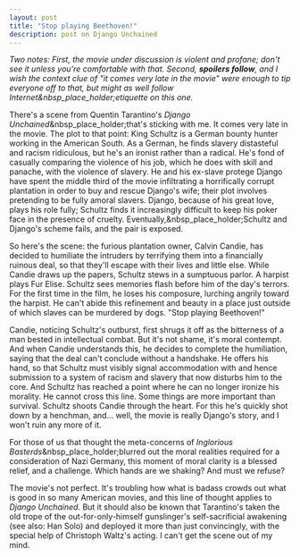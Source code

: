 ```yaml
---
layout: post
title: "Stop playing Beethoven!"
description: post on Django Unchained
---
```

_Two notes: First, the movie under discussion is violent and profane; don't
see it unless you're comfortable with that. Second, **spoilers follow**, and I
wish the context clue of "it comes very late in the movie" were enough to tip
everyone off to that, but might as well follow
Internet&nbsp_place_holder;etiquette on this one._

  
There's a scene from Quentin Tarantino's _Django
Unchained_&nbsp_place_holder;that's sticking with me. It comes very late in
the movie. The plot to that point: King Schultz is a German bounty hunter
working in the American South. As a German, he finds slavery distasteful and
racism ridiculous, but he's an ironist rather than a radical. He's fond of
casually comparing the violence of his job, which he does with skill and
panache, with the violence of slavery. He and his ex-slave protege Django have
spent the middle third of the movie infiltrating a horrifically corrupt
plantation in order to buy and rescue Django's wife; their plot involves
pretending to be fully amoral slavers. Django, because of his great love,
plays his role fully; Schultz finds it increasingly difficult to keep his
poker face in the presence of cruelty. Eventually,&nbsp_place_holder;Schultz
and Django's scheme fails, and the pair is exposed.

  
So here's the scene: the furious plantation owner, Calvin Candie, has decided
to humiliate the intruders by terrifying them into a financially ruinous deal,
so that they'll escape with their lives and little else. While Candie draws up
the papers, Schultz stews in a sumptuous parlor. A harpist plays Fur Elise.
Schultz sees memories flash before him of the day's terrors. For the first
time in the film, he loses his composure, lurching angrily toward the harpist.
He can't abide this refinement and beauty in a place just outside of which
slaves can be murdered by dogs. "Stop playing Beethoven!"

  
Candie, noticing Schultz's outburst, first shrugs it off as the bitterness of
a man bested in intellectual combat. But it's not shame, it's moral contempt.
And when Candie understands this, he decides to complete the humiliation,
saying that the deal can't conclude without a handshake. He offers his hand,
so that Schultz must visibly signal accommodation with and hence submission to
a system of racism and slavery that now disturbs him to the core. And Schultz
has reached a point where he can no longer ironize his morality. He cannot
cross this line. Some things are more important than survival. Schultz shoots
Candie through the heart. For this he's quickly shot down by a henchman,
and... well, the movie is really Django's story, and I won't ruin any more of
it.

  
For those of us that thought the meta-concerns of _Inglorious
Basterds_&nbsp_place_holder;blurred out the moral realities required for a
consideration of Nazi Germany, this moment of moral clarity is a blessed
relief, and a challenge. Which hands are we shaking? And must we refuse?

  
The movie's not perfect. It's troubling how what is badass crowds out what is
good in so many American movies, and this line of thought applies to _Django
Unchained_. But it should also be known that Tarantino's taken the old trope
of the out-for-only-himself gunslinger's self-sacrificial awakening (see also:
Han Solo) and deployed it more than just convincingly, with the special help
of Christoph Waltz's acting. I can't get the scene out of my mind.